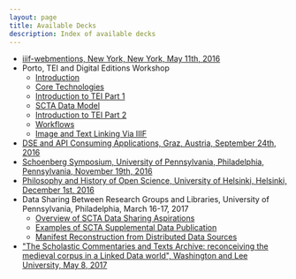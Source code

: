 ```yaml
---
layout: page
title: Available Decks
description: Index of available decks
---
```


- [iiif-webmentions, New York, New York, May 11th, 2016](2016-05-11-iiif-webmentions)
- Porto, TEI and Digital Editions Workshop
  - [Introduction](porto-slides/01-introduction)
  - [Core Technologies](porto-slides/02-core-technologies)
  - [Introduction to TEI Part 1](porto-slides/03-introduction-to-tei-part1)
  - [SCTA Data Model](porto-slides/04-scta-data-model)
  - [Introduction to TEI Part 2](porto-slides/05-introduction-to-tei-part2)
  - [Workflows](porto-slides/06-workflows)
  - [Image and Text Linking Via IIIF](porto-slides/07-image-text-linking-via-iiif)
- [DSE and API Consuming Applications, Graz, Austria, September 24th, 2016](2016-09-24-graz-dixit-conference)
- [Schoenberg Symposium, University of Pennsylvania, Philadelphia, Pennsylvania, November 19th, 2016](2016-11-19-schoenberg-symposium)
- [Philosophy and History of Open Science, University of Helsinki, Helsinki, December 1st, 2016](2016-12-01-helsinki-open-science)
- Data Sharing Between Research Groups and Libraries, University of Pennsylvania, Philadelphia, March 16-17, 2017
  - [Overview of SCTA Data Sharing Aspirations](2017-03-16-scta-data-sharing)
  - [Examples of SCTA Supplemental Data Publication](2017-03-16-scta-supplemental-data-examples)
  - [Manifest Reconstruction from Distributed Data Sources](2017-03-16-manifest-reconstruction)
- ["The Scholastic Commentaries and Texts Archive: reconceiving the medieval corpus in a Linked Data world", Washington and Lee University, May 8, 2017](2017-05-08-wlu-scta-linked-data)
